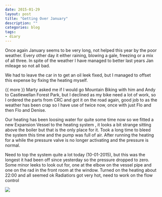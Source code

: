 ```yaml
---
date: 2015-01-29
layout: post
title: "Getting Over January"
description: ""
categories: blog 
tags:
- diary
---
```


Once again January seems to be very long, not helped this year by the poor weather. Every other day it either raining, blowing a gale, freezing or a mix of all three. In spite of the weather I have managed to better last years Jan mileage so not all bad.

We had to leave the car in to get an oil leek fixed, but I managed to offset this expense by fixing the heating myself.

{{ more }}
Marty asked me if I would go Mountain Biking with him and Andy to Castlewellan Forest Park, but I declined as my bike need a lot of work, so I ordered the parts from CRC and got it on the road again, good job to as the weather has been crap so I have use of twice now, once with just Flo and then Flo and Denise.

Our heating has been loosing water for quite some time now so we fitted a new Expansion Vessel to the heating system , it looks a bit strange sitting above the boiler but that is the only place for it. Took a long time to bleed the system this time and the pump was full of air. After running the heating for a while the pressure valve is no longer activating and the pressure is normal.

Need to top the system quite a lot today (10-01-2015), but this was the longest it had been off since yesterday so the pressure dropped to zero. Some minor leeks to look out for, one at the elbow on the vessel pipe and one on the rad in the front room at the window. Turned on the heating about 22:00 and all seemed ok Radiatiors got very hot, need to work on the flow control

![](/images/2015/2015-01-29-getting-over-january.jpg)


